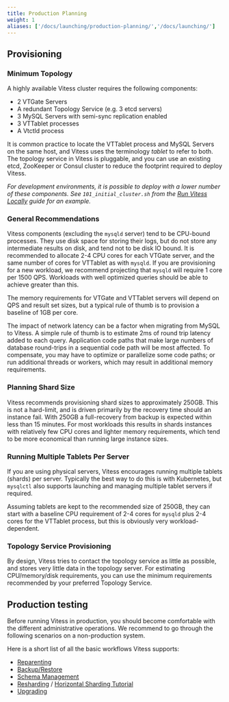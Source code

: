 ```yaml
---
title: Production Planning
weight: 1
aliases: ['/docs/launching/production-planning/','/docs/launching/']
---
```


## Provisioning

### Minimum Topology

A highly available Vitess cluster requires the following components:

* 2 VTGate Servers
* A redundant Topology Service (e.g. 3 etcd servers)
* 3 MySQL Servers with semi-sync replication enabled
* 3 VTTablet processes
* A Vtctld process

It is common practice to locate the VTTablet process and MySQL Servers on the same host, and Vitess uses the terminology _tablet_ to refer to both. The topology service in Vitess is pluggable, and you can use an existing etcd, ZooKeeper or Consul cluster to reduce the footprint required to deploy Vitess.

_For development environments, it is possible to deploy with a lower number of these components. See `101_initial_cluster.sh` from the [Run Vitess Locally](../../get-started/local) guide for an example._

### General Recommendations

Vitess components (excluding the `mysqld` server) tend to be CPU-bound processes. They use disk space for storing their logs, but do not store any intermediate results on disk, and tend not to be disk IO bound. It is recommended to allocate 2-4 CPU cores for each VTGate server, and the same number of cores for VTTablet as with `mysqld`. If you are provisioning for a new workload, we recommend projecting that `mysqld` will require 1 core per 1500 QPS. Workloads with well optimized queries should be able to achieve greater than this.

The memory requirements for VTGate and VTTablet servers will depend on QPS and result set sizes, but a typical rule of thumb is to provision a baseline of 1GB per core.

The impact of network latency can be a factor when migrating from MySQL to Vitess. A simple rule of thumb is to estimate 2ms of round trip latency added to each query. Application code paths that make large numbers of database round-trips in a sequential code path will be most affected.  To compensate, you may have to optimize or parallelize some code paths; or run additional threads or workers, which may result in additional memory requirements.

### Planning Shard Size

Vitess recommends provisioning shard sizes to approximately 250GB. This is not a hard-limit, and is driven primarily by the recovery time should an instance fail. With 250GB a full-recovery from backup is expected within less than 15 minutes. For most workloads this results in shards instances with relatively few CPU cores and lighter memory requirements, which tend to be more economical than running large instance sizes.

### Running Multiple Tablets Per Server

If you are using physical servers, Vitess encourages running multiple tablets (shards) per server. Typically the best way to do this is with Kubernetes, but `mysqlctl` also supports launching and managing multiple tablet servers if required.

Assuming tablets are kept to the recommended size of 250GB, they can start with a baseline CPU requirement of 2-4 cores for `mysqld` plus 2-4 cores for the VTTablet process, but this is obviously very workload-dependent.

### Topology Service Provisioning

By design, Vitess tries to contact the topology service as little as possible, and stores very little data in the topology server. For estimating CPU/memory/disk requirements, you can use the minimum requirements recommended by your preferred Topology Service.

## Production testing

Before running Vitess in production, you should become comfortable with the different administrative operations. We recommend to go through the following scenarios on a non-production system.

Here is a short list of all the basic workflows Vitess supports:

* [Reparenting](../reparenting)
* [Backup/Restore](../backup-and-restore)
* [Schema Management](../../schema-management)
* [Resharding](../../reference/sharding#resharding) / [Horizontal Sharding Tutorial](../horizontal-sharding)
* [Upgrading](../upgrading)
